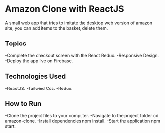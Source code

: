 # Amazon Clone with ReactJS
A small web app that tries to imitate the desktop web version of amazon site, you can add items to the basket, delete them.

## Topics
-Complete the checkout screen with the React Redux.
-Responsive Design.
-Deploy the app live on Firebase.

## Technologies Used
-ReactJS.
-Tailwind Css.
-Redux.

## How to Run
-Clone the project files to your computer.
-Navigate to the project folder cd amazon-clone.
-Install dependencies npm install.
-Start the application npm start.

